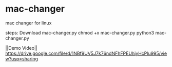 # mac-changer
mac changer for linux

steps:
 Download mac-changer.py 
 chmod +x mac-changer.py
 python3 mac-changer.py
 
 
 ||Demo Video|| https://drive.google.com/file/d/1NBf9UV5J7k76ndNFhFPEUhiyHcPlu995/view?usp=sharing
